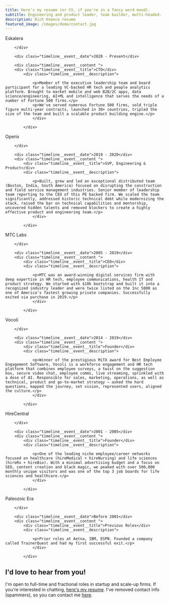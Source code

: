 ```yaml
---
title: Here's my resume (or CV, if you're in a fancy word mood).
subtitle: Engineering and product leader, team builder, multi-headed.
description: Rich Kneece resume
featured_image: /images/demo/contact.jpg
---
```


<!-- begin timeline -->
<div class="timeline">
	
<!-- begin first event -->
<div class="timeline__event  animated fadeInUp delay-3s timeline__event--type1">
		<div class="timeline__event__company">Eskalera</div> 	
		<div class="timeline__event__icon ">
			<!-- <i class="lni-sport"></i>-->

		</div>  

		<div class="timeline__event__date">2020 - Present</div>
   
		<div class="timeline__event__content ">   
		<div class="timeline__event__title">CTO</div>   
			<div class="timeline__event__description">
				
				<p>Member of the executive leadership team and board participant for a leading VC-backed HR tech and people analytics platform. Brought to market mobile and web B2B/2C apps, data science/engineering, AI+ML and intelligence that serves the needs of a number of Fortune 500 firms.</p>
				<p>We've served numerous Fortune 500 firms, sold triple figure multi-year contracts, launched in 30+ countries, tripled the size of the team and built a scalable product building engine.</p>
      			</div>

    		</div>

</div>
<!-- end first event -->


<!-- begin second event -->
<div class="timeline__event  animated fadeInUp delay-3s timeline__event--type2">
		<div class="timeline__event__company">Operix</div> 		
		<div class="timeline__event__icon ">
			<!-- <i class="lni-sport"></i>-->

		</div>  

		<div class="timeline__event__date">2019 - 2020</div>  
		<div class="timeline__event__content ">
			<div class="timeline__event__title">SVP, Engineering & Product</div>    
			<div class="timeline__event__description">
				
				<p>Built, grew and led an exceptional distributed team (Boston, India, South America) focused on disrupting the construction and field service management industries. Senior member of leadership team reporting to the CEO of this PE backed firm. We scaled the team significantly, addressed historic technical debt while modernizing the stack, raised the bar on technical capabilities and mentorship, uncovered hidden talents and removed blockers to create a highly effective product and engineering team.</p>
      			</div>

    		</div>

</div>
<!-- end second event -->

<!-- begin third event -->

<!-- end third event -->

<!-- begin fourth event -->

<div class="timeline__event  animated fadeInUp delay-3s timeline__event--type3">
		<div class="timeline__event__company">MTC Labs</div> 		
		<div class="timeline__event__icon ">
			<!-- <i class="lni-sport"></i>-->

		</div>  

		<div class="timeline__event__date">2005 - 2019</div>  
		<div class="timeline__event__content ">
			<div class="timeline__event__title">CEO</div>    
			<div class="timeline__event__description">
				
				<p>MTC was an award-winning digital services firm with deep expertise in HR tech, employee communications, health IT and product strategy. We started with $10k bootstrap and built it into a recognized industry leader and were twice listed on the Inc 5000 as one of America’s fastest growing private companies. Successfully exited via purchase in 2019.</p>
      			</div>

    		</div>

</div>

<!-- end fourth event -->


<!-- begin fifth event -->
<div class="timeline__event  animated fadeInUp delay-3s timeline__event--type1">
		<div class="timeline__event__company">Vocoli</div> 		
		<div class="timeline__event__icon ">
			<!-- <i class="lni-sport"></i>-->

		</div>  

		<div class="timeline__event__date">2014 - 2019</div>  
		<div class="timeline__event__content ">
			<div class="timeline__event__title">Founder</div>    
			<div class="timeline__event__description">
				
				<p>Winner of the prestigious MiTX award for Best Employee Engagement Software, Vocoli is a workforce engagement and HR tech platform that combines employee surveys, a twist on the suggestion box, secure video chat, employee comms, live streaming, sprinkled with a dose of AI. Responsible for sales, marketing, operations, as well as technical, product and go-to-market strategy — asked the hard questions, mapped the journey, set vision, represented users, aligned the culture.</p>
      			</div>

    		</div>

</div>
<!-- end fifth event -->

<!-- begin sixth event -->
<div class="timeline__event  animated fadeInUp delay-3s timeline__event--type2">
		<div class="timeline__event__company">HireCentral</div> 		
		<div class="timeline__event__icon ">
			<!-- <i class="lni-sport"></i>-->

		</div>  

		<div class="timeline__event__date">2001 - 2005</div>  
		<div class="timeline__event__content ">
			<div class="timeline__event__title">Founder</div>    
			<div class="timeline__event__description">
				
				<p>One of the leading niche employee/career networks focused on healthcare (hireMedical + hireNursing) and life sciences (hireRx + hireBio). With a minimal advertising budget and a focus on SEO, content creation and black magic, we peaked with over 500,000 monthly unique visitors and was one of the top 3 job boards for life sciences and healthcare.</p>
    			</div>

    		</div>

</div>
<!-- end sixth event -->

<!-- begin seventh event -->
<div class="timeline__event  animated fadeInUp delay-3s timeline__event--type3">
		<div class="timeline__event__company">Paleozoic Era</div> 		
		<div class="timeline__event__icon ">
			<!-- <i class="lni-sport"></i>-->

		</div>  

		<div class="timeline__event__date">Before 2001</div>  
		<div class="timeline__event__content ">
			<div class="timeline__event__title">Previous Roles</div>    
			<div class="timeline__event__description">
				
				<p>Prior roles at Aetna, IBM, ESPN. Founded a company called TrainerQuest and had my first successful exit.</p>
    			</div>

    		</div>

</div>
<!-- end seventh event -->

<!-- end timeline -->
</div>

## I'd love to hear from you!

I'm open to full-time and fractional roles in startup and scale-up firms. If you're interested in chatting, <a href="{{ site.data.settings.basic_settings.base_url }}/downloads/Kneece-Resume-3.01-2025-01-GEN-NCI.pdf" target="_blank" download="download">here's my resume</a>. I've removed contact info (spammers), so you can contact me [here](/contact).
